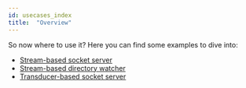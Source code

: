 ```yaml
---
id: usecases_index
title:  "Overview"
---
```


So now where to use it? Here you can find some examples to dive into:

- [Stream-based socket server](https://github.com/zio/zio-nio/blob/master/examples/src/main/scala/StreamsBasedServer.scala)
- [Stream-based directory watcher](https://github.com/zio/zio-nio/blob/master/examples/src/main/scala/StreamDirWatch.scala)
- [Transducer-based socket server](https://github.com/zio/zio-nio/blob/master/examples/src/main/scala/ToUppercaseAsAService.scala)
